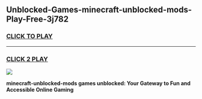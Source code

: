 
## Unblocked-Games-minecraft-unblocked-mods-Play-Free-3j782
<h3>
<a href="https://premium76.site?title=minecraft-unblocked-mods&ref=20M">CLICK TO PLAY</a></h3>
<hr>

<h3>
<a href="https://premium76.site?title=minecraft-unblocked-mods&ref=20M">CLICK 2 PLAY</a>
  
</h3>

<a href="https://premium76.site?title=minecraft-unblocked-mods&ref=19M"><img src="https://clearcache.store/games.png"></a>


**minecraft-unblocked-mods games unblocked: Your Gateway to Fun and Accessible Online Gaming**
